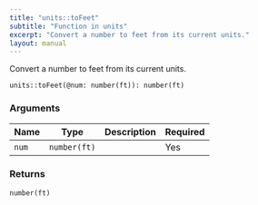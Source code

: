 ```yaml
---
title: "units::toFeet"
subtitle: "Function in units"
excerpt: "Convert a number to feet from its current units."
layout: manual
---
```


Convert a number to feet from its current units.

```kcl
units::toFeet(@num: number(ft)): number(ft)
```



### Arguments

| Name | Type | Description | Required |
|----------|------|-------------|----------|
| `num` | `number(ft)` |  | Yes |

### Returns

`number(ft)`



